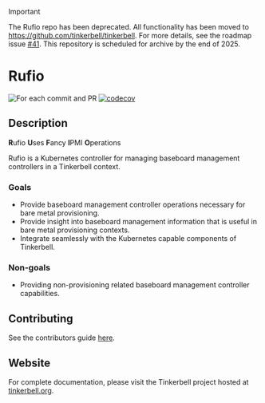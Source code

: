 > [!IMPORTANT]  
> The Rufio repo has been deprecated. All functionality has been moved to https://github.com/tinkerbell/tinkerbell.
> For more details, see the roadmap issue [#41](https://github.com/tinkerbell/roadmap/issues/41).
> This repository is scheduled for archive by the end of 2025.

# Rufio

![For each commit and PR](https://github.com/tinkerbell/rufio/workflows/For%20each%20commit%20and%20PR/badge.svg)
[![codecov](https://codecov.io/gh/tinkerbell/rufio/branch/main/graph/badge.svg)](https://codecov.io/gh/tinkerbell/rufio)

## Description

**R**ufio 
**U**ses 
**F**ancy 
**I**PMI 
**O**perations

Rufio is a Kubernetes controller for managing baseboard management controllers in a Tinkerbell context.

### Goals

* Provide baseboard management controller operations necessary for bare metal provisioning.
* Provide insight into baseboard management information that is useful in bare metal provisioning contexts.
* Integrate seamlessly with the Kubernetes capable components of Tinkerbell.

### Non-goals

* Providing non-provisioning related baseboard management controller capabilities.

## Contributing

See the contributors guide [here](CONTRIBUTING.md).

## Website

For complete documentation, please visit the Tinkerbell project hosted at [tinkerbell.org](https://tinkerbell.org).
